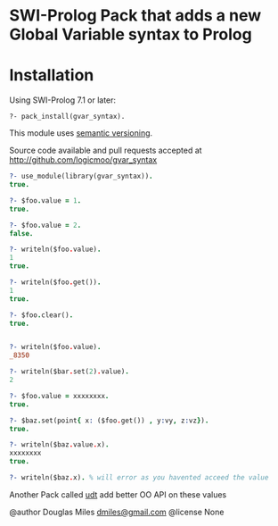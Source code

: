 # SWI-Prolog Pack that adds a new Global Variable syntax to Prolog


# Installation

Using SWI-Prolog 7.1 or later:

    ?- pack_install(gvar_syntax).

This module uses [semantic versioning](http://semver.org/).

Source code available and pull requests accepted at
http://github.com/logicmoo/gvar_syntax

```prolog
?- use_module(library(gvar_syntax)).
true.

?- $foo.value = 1.
true.

?- $foo.value = 2.
false.

?- writeln($foo.value).
1
true.

?- writeln($foo.get()).
1
true.

?- $foo.clear().
true.


?- writeln($foo.value).
_8350

?- writeln($bar.set(2).value).
2

?- $foo.value = xxxxxxxx.
true.

?- $baz.set(point{ x: ($foo.get()) , y:vy, z:vz}).
true.

?- writeln($baz.value.x).
xxxxxxxx
true.

?- writeln($baz.x). % will error as you havented acceed the value

```
Another Pack  called [udt](https://github.com/logicmoo/udt) add better OO API on these values


@author Douglas Miles <dmiles@gmail.com>
@license None
